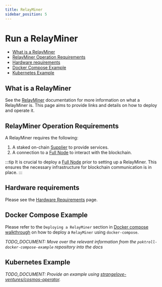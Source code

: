 ```yaml
---
title: RelayMiner
sidebar_position: 5
---
```


# Run a RelayMiner <!-- omit in toc -->

- [What is a RelayMiner](#what-is-a-relayminer)
- [RelayMiner Operation Requirements](#relayminer-operation-requirements)
- [Hardware requirements](#hardware-requirements)
- [Docker Compose Example](#docker-compose-example)
- [Kubernetes Example](#kubernetes-example)

## What is a RelayMiner

See the [RelayMiner](../../protocol/actors/relay_miner.md) documentation for more
information on what a RelayMiner is. This page aims to provide links and
details on how to deploy and operate it.

## RelayMiner Operation Requirements

A RelayMiner requires the following:

1. A staked on-chain [Supplier](../../protocol/actors/supplier.md) to provide services.
2. A connection to a [Full Node](./full_node_docker.md) to interact with the blockchain.

:::tip
It is crucial to deploy a [Full Node](full_node_docker.md) prior to setting up a RelayMiner.
This ensures the necessary infrastructure for blockchain communication is in place.
:::

## Hardware requirements

Please see the [Hardware Requirements](./hardware_requirements.md#relayminer) page.

## Docker Compose Example

Please refer to the `Deploying a RelayMiner` section in [Docker compose walkthrough](../quickstart/docker_compose_walkthrough#b-creating-a-supplier-and-deploying-a-relayminer)
on how to deploy a `RelayMiner` using `docker-compose`.

_TODO_DOCUMENT: Move over the relevant information from the `poktroll-docker-compose-example` repository into the docs_

## Kubernetes Example

_TODO_DOCUMENT: Provide an example using [strangelove-ventures/cosmos-operator](https://github.com/strangelove-ventures/cosmos-operator)._
